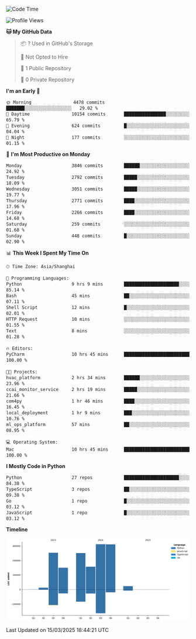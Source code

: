 <!--START_SECTION:waka-->
![Code Time](http://img.shields.io/badge/Code%20Time-189%20hrs%2039%20mins-blue)

![Profile Views](http://img.shields.io/badge/Profile%20Views-0-blue)

**🐱 My GitHub Data** 

> 📦 ? Used in GitHub's Storage 
 > 
> 🚫 Not Opted to Hire
 > 
> 📜 1 Public Repository 
 > 
> 🔑 0 Private Repository 
 > 
**I'm an Early 🐤** 

```text
🌞 Morning                4478 commits        ███████░░░░░░░░░░░░░░░░░░   29.02 % 
🌆 Daytime                10154 commits       ████████████████░░░░░░░░░   65.79 % 
🌃 Evening                624 commits         █░░░░░░░░░░░░░░░░░░░░░░░░   04.04 % 
🌙 Night                  177 commits         ░░░░░░░░░░░░░░░░░░░░░░░░░   01.15 % 
```
📅 **I'm Most Productive on Monday** 

```text
Monday                   3846 commits        ██████░░░░░░░░░░░░░░░░░░░   24.92 % 
Tuesday                  2792 commits        █████░░░░░░░░░░░░░░░░░░░░   18.09 % 
Wednesday                3051 commits        █████░░░░░░░░░░░░░░░░░░░░   19.77 % 
Thursday                 2771 commits        ████░░░░░░░░░░░░░░░░░░░░░   17.96 % 
Friday                   2266 commits        ████░░░░░░░░░░░░░░░░░░░░░   14.68 % 
Saturday                 259 commits         ░░░░░░░░░░░░░░░░░░░░░░░░░   01.68 % 
Sunday                   448 commits         █░░░░░░░░░░░░░░░░░░░░░░░░   02.90 % 
```


📊 **This Week I Spent My Time On** 

```text
🕑︎ Time Zone: Asia/Shanghai

💬 Programming Languages: 
Python                   9 hrs 9 mins        █████████████████████░░░░   85.14 % 
Bash                     45 mins             ██░░░░░░░░░░░░░░░░░░░░░░░   07.11 % 
Shell Script             12 mins             █░░░░░░░░░░░░░░░░░░░░░░░░   02.01 % 
HTTP Request             10 mins             ░░░░░░░░░░░░░░░░░░░░░░░░░   01.55 % 
Text                     8 mins              ░░░░░░░░░░░░░░░░░░░░░░░░░   01.28 % 

🔥 Editors: 
PyCharm                  10 hrs 45 mins      █████████████████████████   100.00 % 

🐱‍💻 Projects: 
hvac_platform            2 hrs 34 mins       ██████░░░░░░░░░░░░░░░░░░░   23.96 % 
ccai_monitor_service     2 hrs 19 mins       █████░░░░░░░░░░░░░░░░░░░░   21.66 % 
com4py                   1 hr 46 mins        ████░░░░░░░░░░░░░░░░░░░░░   16.45 % 
local_deployment         1 hr 9 mins         ███░░░░░░░░░░░░░░░░░░░░░░   10.76 % 
ml_ops_platform          57 mins             ██░░░░░░░░░░░░░░░░░░░░░░░   08.95 % 

💻 Operating System: 
Mac                      10 hrs 45 mins      █████████████████████████   100.00 % 
```

**I Mostly Code in Python** 

```text
Python                   27 repos            █████████████████████░░░░   84.38 % 
TypeScript               3 repos             ██░░░░░░░░░░░░░░░░░░░░░░░   09.38 % 
Go                       1 repo              █░░░░░░░░░░░░░░░░░░░░░░░░   03.12 % 
JavaScript               1 repo              █░░░░░░░░░░░░░░░░░░░░░░░░   03.12 % 
```



**Timeline**

![Lines of Code chart](https://raw.githubusercontent.com/jixingyou/jixingyou/main/assets/bar_graph.png)


 Last Updated on 15/03/2025 18:44:21 UTC
<!--END_SECTION:waka-->